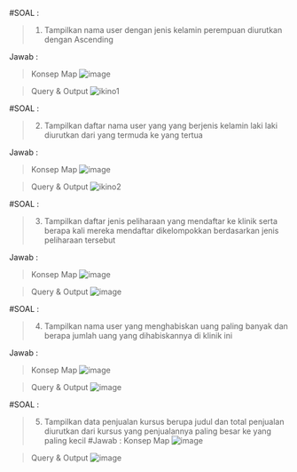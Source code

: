 #SOAL :
> 1. Tampilkan nama user dengan jenis kelamin perempuan diurutkan dengan Ascending
> 
Jawab :
> Konsep Map
![image](https://github.com/natasyanvitaa/Natasya-Novitasari/assets/160209181/85cfa06e-d486-4e3a-8c8d-fdee597e7b5c)

> Query & Output
![ikino1](https://github.com/natasyanvitaa/Natasya-Novitasari/assets/160209181/48a2d1a9-1d9c-48f3-895e-2c0cfd458178)

#SOAL :
> 2. Tampilkan daftar nama user yang yang berjenis kelamin laki laki diurutkan dari yang termuda ke yang tertua
>
Jawab :
> Konsep Map
![image](https://github.com/natasyanvitaa/Natasya-Novitasari/assets/160209181/a651251d-1aba-4eca-9a02-ad1deb26fa7d)

> Query & Output
![ikino2](https://github.com/natasyanvitaa/Natasya-Novitasari/assets/160209181/c097f87a-a498-4572-b2da-a3cbb54650e9)

#SOAL :
> 3. Tampilkan daftar jenis peliharaan yang mendaftar ke klinik serta berapa kali mereka mendaftar dikelompokkan berdasarkan jenis peliharaan tersebut
>
Jawab :
> Konsep Map
![image](https://github.com/natasyanvitaa/Natasya-Novitasari/assets/160209181/9bf1b836-5894-482c-8ac0-60762f7ab727)

> Query & Output
![image](https://github.com/natasyanvitaa/Natasya-Novitasari/assets/160209181/7d9ace0a-23cb-432e-865d-9e8acbe92bab)

#SOAL :
> 4. Tampilkan nama user yang menghabiskan uang paling banyak dan berapa jumlah uang yang dihabiskannya di klinik ini
>
Jawab :
> Konsep Map
![image](https://github.com/natasyanvitaa/Natasya-Novitasari/assets/160209181/e28a751c-2275-43c5-b92f-8b02bb6c29bd)

> Query & Output
![image](https://github.com/natasyanvitaa/Natasya-Novitasari/assets/160209181/6a883e15-3d30-481c-8003-0adb656e7cac)

#SOAL :
> 5. Tampilkan data penjualan kursus berupa judul dan total penjualan diurutkan dari kursus yang penjualannya paling besar ke yang paling kecil
#Jawab :
> Konsep Map
![image](https://github.com/natasyanvitaa/Natasya-Novitasari/assets/160209181/8c62cb07-d961-4f12-b181-34fab420f91c)

> Query & Output
![image](https://github.com/natasyanvitaa/Natasya-Novitasari/assets/160209181/e29232ad-bafd-457e-9467-3d7bcaaee088)
